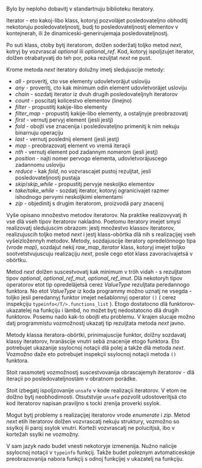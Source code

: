 Bylo by neploho dobavitj v standartnuju biblioteku iteratory.

Iterator - eto kakoj-libo klass, kotoryj pozvoläjet posledovateljno obhoditj nekotoruju posledovateljnostj, budj to posledovateljnostj elementov v kontejnerah, ili že dinamiceski-generirujemaja posledovateljnostj.

Po suti klass, ctoby bytj iteratorom, dolžen soderžatj toljko metod _next_, kotryj by vozvrascal _optional_ ili _optional_ref_.
Kod, kotoryj ispoljzujet iterator, dolžen otrabatyvatj do teh por, poka rezuljtat _next_ ne pust.

Krome metoda _next_ iteratory dolužny imetj sledujuscije metody:

* _all_ - proveritj, cto vse elementy udovletvoräjut usloviju
* _any_ - proveritj, cto kak minimum odin element udovletvoräjet usloviju
* _chain_ - sozdatj iterator iz dvuh drugih posledovateljnyh iteratorov
* _count_ - poscitatj kolicestvo elementov (linejno)
* _filter_ - propustitj kakije-libo elementy
* _filter_map_ - propustitj kakije-libo elementy, a ostaljnyje preobrazovatj
* _first_ - vernutj pervyj element (jesli jestj)
* _fold_ - obojti vse znacenija i posledovateljno primenitj k nim nekuju binarnuju operaçiju
* _last_ - vernutj poslednij element (jesli jestj)
* _map_ - preobrazovatj element vo vremä iteraçii
* _nth_ - vernutj element pod zadannym nomerom (jesli jestj)
* _position_ - najti nomer pervogo elementa, udovletvoräjuscego zadannomu usloviju
* _reduce_ - kak _fold_, no vozvrascajet pustoj rezuljtat, jesli posledovateljnostj pustaja
* _skip_/_skip_while_ - propustitj pervyje neskoljko elementov
* _take_/_take_while_ - sozdatj iterator, kotoryj ogranicivajet razmer ishodnogo pervymi neskoljkimi elementami
* _zip_ - objedinitj s drugim iteratorom, proizvodä pary znacenij

Vyše opisano množestvo metodov iteratorov.
Na praktike realizovyvatj ih vse dlä vseh tipov iteratorov nakladno.
Poetomu iteratory imejet smysl realizovatj sledujuscim obrazom:
jestj množestvo klassov iteratorov, realizujuscih toljko metod _next_ i jestj klass-obörtka dlä nih s realizaçijej vseh vyšeizložennyh metodov.
Metody, sozdajuscije iteratory opredelönnogo tipa (vrode _map_), sozdajut nekij _raw_map_iterator_ klass, kotoryj imejet toljko sootvetstvujuscuju realizaçiju _next_, posle cego etot klass zavoracivajetsä v obörtku.

Metod _next_ dolžen suscestvovatj kak minimum v tröh vidah - s rezuljtatom tipov _optional_, _optional_ref_mut_, _optional_ref_imut_.
Dlä nekotoryh tipov operatorov etot tip opredeläjetsä cerez _ValueType_ rezuljtata peredannogo funktora.
No etot _ValueType_ iz koda programmy možno uznatj ne vsegda - toljko jesli peredannyj funktor imejet nešablonnyj operator `()` ( cerez inspekçiju `typeinfo</T/>.functions_list` ).
Etogo dostatocno dlä funktorov-ukazatelej na funkçiju i lämbd, no možet bytj nedostatocno dlä drugih funktorov.
Posemu nado kak-to obojti etu problemu.
V krajen slucaje možno datj programmistu vozmožnostj ukazatj tip rezuljtata metoda _next_ javno.

Metody klassa iteratora-obörtki, prinimajuscije funktor, dolžny sozdavatj klassy iteratorov, hranäscije vnutri sebä znacenije etogo funktora.
Eto potrebujet ukazanije ssylocnoj notaçii dlä polej a takže dlä metoda _next_.
Vozmožno daže eto potrebujet inspekçii ssylocnoj notaçii metoda `()` funktora.

Stoit rassmotetj vozmožnostj suscestvovanija obrascajemyh iteratorov - dlä iteraçii po posledovateljnostäm v obratnom porädke.

Stoit izbegatj ispoljzovanije `unsafe` v kode realizaçii iteratorov.
V etom ne dolžno bytj neobhodimosti.
Otsutstvije `unsafe` pozvolit udostoveritjsä cto kod iteratorov napisan praviljno s tocki zrenija proverki ssylok.

Mogut bytj problemy s realizaçijej iteratorov vrode _enumerate_ i _zip_.
Metod _next_ etih iteratorov dolžen vozvrascatj nekuju struktury, vozmožno so ssylkoj ili paroj ssylok vnutri.
Korteži vozvrascatj ne polucitjsä, ibo v kortežah ssylki ne vozmožny.

V sam jazyk nado budet vnesti nekotoryje izmenenija.
Nužno nalicije ssylocnoj notaçii v `typeinfo` funkçij.
Takže budet poleznym avtomaticeskoje preobrazovanija nabora funkçij s odnoj funkçijej v ukazatelj na funkçiju.
